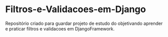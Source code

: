 # Filtros-e-Validacoes-em-Django
Repositório criado para guardar projeto de estudo do objetivando aprender e praticar filtros e validacoes em DjangoFramework.
